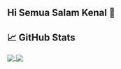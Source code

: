 
## Hi Semua Salam Kenal 👋


## &#x1f4c8; GitHub Stats
<a href="https://github.com/hafet17">
  <img align="center" src="https://github-readme-stats.vercel.app/api?username=hafet17&theme=algolia&show_icons=true&count_private=true" />
</a>
<a href="https://github.com/hafet17">
  <img align="center" src="https://github-readme-stats.vercel.app/api/top-langs/?username=hafet17&theme=algolia&show_icons=true&layout=compact&langs_count=8" />
</a>
